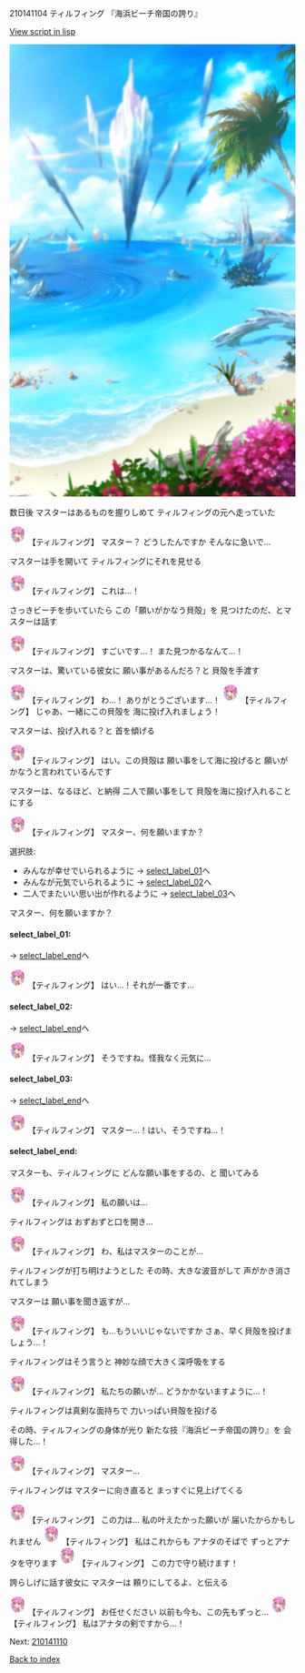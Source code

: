 210141104 ティルフィング 『海浜ビーチ帝国の誇り』

[View script in lisp](../scripts/210141104.txt)

![sea_beach_day.png](../images/backgrounds/sea_beach_day.png)

数日後
マスターはあるものを握りしめて
ティルフィングの元へ走っていた

<img src="../images/units/2101411.png" alt="2101411.png" height="34"/>
【ティルフィング】
マスター？
どうしたんですか
そんなに急いで…

マスターは手を開いて
ティルフィングにそれを見せる

<img src="../images/units/2101411.png" alt="2101411.png" height="34"/>
【ティルフィング】
これは…！

さっきビーチを歩いていたら
この「願いがかなう貝殻」を
見つけたのだ、とマスターは話す

<img src="../images/units/2101411.png" alt="2101411.png" height="34"/>
【ティルフィング】
すごいです…！
また見つかるなんて…！

マスターは、驚いている彼女に
願い事があるんだろ？と
貝殻を手渡す

<img src="../images/units/2101411.png" alt="2101411.png" height="34"/>
【ティルフィング】
わ…！
ありがとうございます…！

<img src="../images/units/2101411.png" alt="2101411.png" height="34"/>
【ティルフィング】
じゃあ、一緒にこの貝殻を
海に投げ入れましょう！

マスターは、投げ入れる？と
首を傾げる

<img src="../images/units/2101411.png" alt="2101411.png" height="34"/>
【ティルフィング】
はい。この貝殻は
願い事をして海に投げると
願いがかなうと言われているんです

マスターは、なるほど、と納得
二人で願い事をして
貝殻を海に投げ入れることにする

<img src="../images/units/2101411.png" alt="2101411.png" height="34"/>
【ティルフィング】
マスター、何を願いますか？

選択肢:
- みんなが幸せでいられるように → [select_label_01](#select_label_01)へ
- みんなが元気でいられるように → [select_label_02](#select_label_02)へ
- 二人でまたいい思い出が作れるように → [select_label_03](#select_label_03)へ

マスター、何を願いますか？

#### select_label_01:
 → [select_label_end](#select_label_end)へ

<img src="../images/units/2101411.png" alt="2101411.png" height="34"/>
【ティルフィング】
はい…！それが一番です…

#### select_label_02:
 → [select_label_end](#select_label_end)へ

<img src="../images/units/2101411.png" alt="2101411.png" height="34"/>
【ティルフィング】
そうですね。怪我なく元気に…

#### select_label_03:
 → [select_label_end](#select_label_end)へ

<img src="../images/units/2101411.png" alt="2101411.png" height="34"/>
【ティルフィング】
マスター…！はい、そうですね…！

#### select_label_end:

マスターも、ティルフィングに
どんな願い事をするの、と
聞いてみる

<img src="../images/units/2101411.png" alt="2101411.png" height="34"/>
【ティルフィング】
私の願いは…

ティルフィングは
おずおずと口を開き…

<img src="../images/units/2101411.png" alt="2101411.png" height="34"/>
【ティルフィング】
わ、私はマスターのことが…

ティルフィングが打ち明けようとした
その時、大きな波音がして
声がかき消されてしまう

マスターは
願い事を聞き返すが…

<img src="../images/units/2101411.png" alt="2101411.png" height="34"/>
【ティルフィング】
も…もういいじゃないですか
さぁ、早く貝殻を投げましょう…！

ティルフィングはそう言うと
神妙な顔で大きく深呼吸をする

<img src="../images/units/2101411.png" alt="2101411.png" height="34"/>
【ティルフィング】
私たちの願いが…
どうかかないますように…！

ティルフィングは真剣な面持ちで
力いっぱい貝殻を投げる

その時、ティルフィングの身体が光り
新たな技『海浜ビーチ帝国の誇り』を
会得した…！

<img src="../images/units/2101411.png" alt="2101411.png" height="34"/>
【ティルフィング】
マスター…

ティルフィングは
マスターに向き直ると
まっすぐに見上げてくる

<img src="../images/units/2101411.png" alt="2101411.png" height="34"/>
【ティルフィング】
この力は…
私の叶えたかった願いが
届いたからかもしれません

<img src="../images/units/2101411.png" alt="2101411.png" height="34"/>
【ティルフィング】
私はこれからも
アナタのそばで
ずっとアナタを守ります

<img src="../images/units/2101411.png" alt="2101411.png" height="34"/>
【ティルフィング】
この力で守り続けます！

誇らしげに話す彼女に
マスターは
頼りにしてるよ、と伝える

<img src="../images/units/2101411.png" alt="2101411.png" height="34"/>
【ティルフィング】
お任せください
以前も今も、この先もずっと…

<img src="../images/units/2101411.png" alt="2101411.png" height="34"/>
【ティルフィング】
私はアナタの剣ですから…！


Next: [210141110](210141110.md)

[Back to index](index.md)
